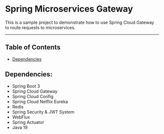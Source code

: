 # Spring Microservices Gateway

This is a sample project to demonstrate how to use Spring Cloud Gateway to route requests to microservices.

---

## Table of Contents

- [Dependencies](#dependencies)

## Dependencies:

- Spring Boot 3
- Spring Cloud Gateway
- Spring Cloud Config
- Spring Cloud Netflix Eureka
- Redis
- Spring Security & JWT System
- WebFlux
- Spring Actuator
- Java 19